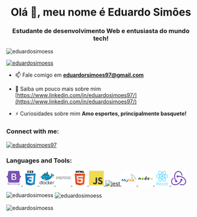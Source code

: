 <h1 align="center">Olá 👋, meu nome é Eduardo Simões</h1>
<h3 align="center">Estudante de desenvolvimento Web e entusiasta do mundo tech!</h3>

<p align="left"> <img src="https://komarev.com/ghpvc/?username=eduardosimoess&label=Profile%20views&color=0e75b6&style=flat" alt="eduardosimoess" /> </p>

<p align="left"> <a href="https://github.com/ryo-ma/github-profile-trophy"><img src="https://github-profile-trophy.vercel.app/?username=eduardosimoess" alt="eduardosimoess" /></a> </p>

- 📫 Fale comigo em **eduardorsimoes97@gmail.com**

- 📄 Saiba um pouco mais sobre mim [https://www.linkedin.com/in/eduardosimoes97/](https://www.linkedin.com/in/eduardosimoes97/)

- ⚡ Curiosidades sobre mim **Amo esportes, principalmente basquete!**

<h3 align="left">Connect with me:</h3>
<p align="left">
<a href="https://linkedin.com/in/eduardosimoes97" target="blank"><img align="center" src="https://raw.githubusercontent.com/rahuldkjain/github-profile-readme-generator/master/src/images/icons/Social/linked-in-alt.svg" alt="eduardosimoes97" height="30" width="40" /></a>
</p>

<h3 align="left">Languages and Tools:</h3>
<p align="left"> <a href="https://getbootstrap.com" target="_blank" rel="noreferrer"> <img src="https://raw.githubusercontent.com/devicons/devicon/master/icons/bootstrap/bootstrap-plain-wordmark.svg" alt="bootstrap" width="40" height="40"/> </a> <a href="https://www.w3schools.com/css/" target="_blank" rel="noreferrer"> <img src="https://raw.githubusercontent.com/devicons/devicon/master/icons/css3/css3-original-wordmark.svg" alt="css3" width="40" height="40"/> </a> <a href="https://www.docker.com/" target="_blank" rel="noreferrer"> <img src="https://raw.githubusercontent.com/devicons/devicon/master/icons/docker/docker-original-wordmark.svg" alt="docker" width="40" height="40"/> </a> <a href="https://expressjs.com" target="_blank" rel="noreferrer"> <img src="https://raw.githubusercontent.com/devicons/devicon/master/icons/express/express-original-wordmark.svg" alt="express" width="40" height="40"/> </a> <a href="https://www.w3.org/html/" target="_blank" rel="noreferrer"> <img src="https://raw.githubusercontent.com/devicons/devicon/master/icons/html5/html5-original-wordmark.svg" alt="html5" width="40" height="40"/> </a> <a href="https://developer.mozilla.org/en-US/docs/Web/JavaScript" target="_blank" rel="noreferrer"> <img src="https://raw.githubusercontent.com/devicons/devicon/master/icons/javascript/javascript-original.svg" alt="javascript" width="40" height="40"/> </a> <a href="https://jestjs.io" target="_blank" rel="noreferrer"> <img src="https://www.vectorlogo.zone/logos/jestjsio/jestjsio-icon.svg" alt="jest" width="40" height="40"/> </a> <a href="https://www.mysql.com/" target="_blank" rel="noreferrer"> <img src="https://raw.githubusercontent.com/devicons/devicon/master/icons/mysql/mysql-original-wordmark.svg" alt="mysql" width="40" height="40"/> </a> <a href="https://nodejs.org" target="_blank" rel="noreferrer"> <img src="https://raw.githubusercontent.com/devicons/devicon/master/icons/nodejs/nodejs-original-wordmark.svg" alt="nodejs" width="40" height="40"/> </a> <a href="https://reactjs.org/" target="_blank" rel="noreferrer"> <img src="https://raw.githubusercontent.com/devicons/devicon/master/icons/react/react-original-wordmark.svg" alt="react" width="40" height="40"/> </a> <a href="https://redux.js.org" target="_blank" rel="noreferrer"> <img src="https://raw.githubusercontent.com/devicons/devicon/master/icons/redux/redux-original.svg" alt="redux" width="40" height="40"/> </a> </p>

<p><img align="left" src="https://github-readme-stats.vercel.app/api/top-langs?username=eduardosimoess&show_icons=true&locale=en&layout=compact" alt="eduardosimoess" /></p>

<p>&nbsp;<img align="center" src="https://github-readme-stats.vercel.app/api?username=eduardosimoess&show_icons=true&locale=en" alt="eduardosimoess" /></p>

<p><img align="center" src="https://github-readme-streak-stats.herokuapp.com/?user=eduardosimoess&" alt="eduardosimoess" /></p>

